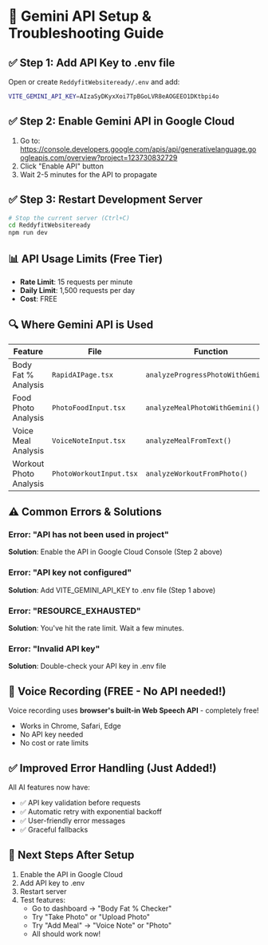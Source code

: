 # 🔧 Gemini API Setup & Troubleshooting Guide

## ✅ Step 1: Add API Key to .env file

Open or create `ReddyfitWebsiteready/.env` and add:

```bash
VITE_GEMINI_API_KEY=AIzaSyDKyxXoi7TpBGoLVR8eAOGEEO1DKtbpi4o
```

## ✅ Step 2: Enable Gemini API in Google Cloud

1. Go to: https://console.developers.google.com/apis/api/generativelanguage.googleapis.com/overview?project=123730832729
2. Click "Enable API" button
3. Wait 2-5 minutes for the API to propagate

## ✅ Step 3: Restart Development Server

```bash
# Stop the current server (Ctrl+C)
cd ReddyfitWebsiteready
npm run dev
```

## 📊 API Usage Limits (Free Tier)

- **Rate Limit**: 15 requests per minute
- **Daily Limit**: 1,500 requests per day
- **Cost**: FREE

## 🔍 Where Gemini API is Used

| Feature | File | Function |
|---------|------|----------|
| Body Fat % Analysis | `RapidAIPage.tsx` | `analyzeProgressPhotoWithGemini()` |
| Food Photo Analysis | `PhotoFoodInput.tsx` | `analyzeMealPhotoWithGemini()` |
| Voice Meal Analysis | `VoiceNoteInput.tsx` | `analyzeMealFromText()` |
| Workout Photo Analysis | `PhotoWorkoutInput.tsx` | `analyzeWorkoutFromPhoto()` |

## ⚠️ Common Errors & Solutions

### Error: "API has not been used in project"
**Solution**: Enable the API in Google Cloud Console (Step 2 above)

### Error: "API key not configured"
**Solution**: Add VITE_GEMINI_API_KEY to .env file (Step 1 above)

### Error: "RESOURCE_EXHAUSTED"
**Solution**: You've hit the rate limit. Wait a few minutes.

### Error: "Invalid API key"
**Solution**: Double-check your API key in .env file

## 🎤 Voice Recording (FREE - No API needed!)

Voice recording uses **browser's built-in Web Speech API** - completely free!

- Works in Chrome, Safari, Edge
- No API key needed
- No cost or rate limits

## ✅ Improved Error Handling (Just Added!)

All AI features now have:
- ✅ API key validation before requests
- ✅ Automatic retry with exponential backoff
- ✅ User-friendly error messages
- ✅ Graceful fallbacks

## 🚀 Next Steps After Setup

1. Enable the API in Google Cloud
2. Add API key to .env
3. Restart server
4. Test features:
   - Go to dashboard → "Body Fat % Checker"
   - Try "Take Photo" or "Upload Photo"
   - Try "Add Meal" → "Voice Note" or "Photo"
   - All should work now!
